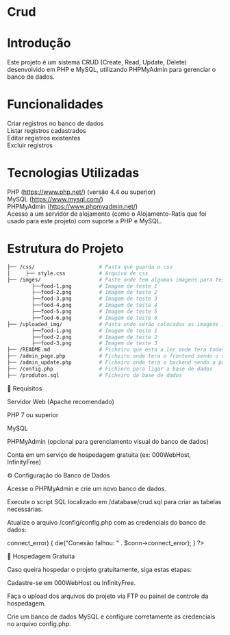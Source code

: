 # Crud

# Introdução  

Este projeto é um sistema CRUD (Create, Read, Update, Delete) desenvolvido em PHP e MySQL, utilizando PHPMyAdmin para gerenciar o banco de dados.  

# Funcionalidades  

Criar registros no banco de dados  
Listar registros cadastrados  
Editar registros existentes  
Excluir registros  

# Tecnologias Utilizadas
PHP (https://www.php.net/) (versão 4.4 ou superior)  
MySQL  (https://www.mysql.com/)  
PHPMyAdmin  (https://www.phpmyadmin.net/)  
Acesso a um servidor de alojamento (como o Alojamento-Ratis que foi usado para este projeto) com suporte a PHP e MySQL.
# Estrutura do Projeto  

```bash
├── /css/                     # Pasta que guarda o css  
│     ├── style.css           # Arquivo de css  
├── /imges/                   # Paste onde tem algumas imagens para teste
        ├──food-1.png         # Imagem de teste 1  
        ├──food-2.png         # Imagem de teste 2  
        ├──food-3.png         # Imagem de teste 3  
        ├──food-4.png         # Imagem de teste 4  
        ├──food-5.png         # Imagem de teste 5  
        ├──food-6.png         # Imagem de teste 6
├── /uploaded_img/            # Pasta onde serão colocadas as imagens inseridas na base de dados pelo utilizador  
        ├──food-1.png         # Imagem de teste 1  
        ├──food-2.png         # Imagem de teste 2  
        ├──food-3.png         # Imagem de teste 3
├── /README.md                # Ficheiro que esta a ler onde tera todas as informações sobre o projeto e como pode implementar você mesmo  
├── /admin_page.php           # Ficheiro onde tera o frontend sendo o que se ve do site
├── /admin_update.php         # Ficheiro onde tera o backend sendo a parte funcional como funções
├── /config.php               # Fichiero para ligar a base de dados
├── /produtos.sql             # Ficheiro da base de dados
```
🎯 Requisitos

Servidor Web (Apache recomendado)

PHP 7 ou superior

MySQL

PHPMyAdmin (opcional para gerenciamento visual do banco de dados)

Conta em um serviço de hospedagem gratuita (ex: 000WebHost, InfinityFree)

⚙️ Configuração do Banco de Dados

Acesse o PHPMyAdmin e crie um novo banco de dados.

Execute o script SQL localizado em /database/crud.sql para criar as tabelas necessárias.

Atualize o arquivo /config/config.php com as credenciais do banco de dados:

<?php
$host = 'localhost';
$user = 'seu_usuario';
$pass = 'sua_senha';
$dbname = 'seu_banco_de_dados';
$conn = new mysqli($host, $user, $pass, $dbname);
if ($conn->connect_error) {
    die("Conexão falhou: " . $conn->connect_error);
}
?>

🚀 Hospedagem Gratuita

Caso queira hospedar o projeto gratuitamente, siga estas etapas:

Cadastre-se em 000WebHost ou InfinityFree.

Faça o upload dos arquivos do projeto via FTP ou painel de controle da hospedagem.

Crie um banco de dados MySQL e configure corretamente as credenciais no arquivo config.php.
